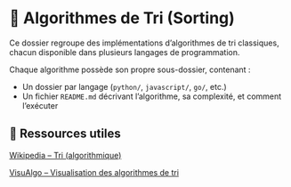 # 🔢 Algorithmes de Tri (Sorting)

Ce dossier regroupe des implémentations d’algorithmes de tri classiques, chacun disponible dans plusieurs langages de programmation.

Chaque algorithme possède son propre sous-dossier, contenant :
- Un dossier par langage (`python/`, `javascript/`, `go/`, etc.)
- Un fichier `README.md` décrivant l’algorithme, sa complexité, et comment l’exécuter


## 📘 Ressources utiles
[Wikipedia – Tri (algorithmique)](https://fr.wikipedia.org/wiki/Algorithme_de_tri)

[VisuAlgo – Visualisation des algorithmes de tri](https://visualgo.net/en/sorting)